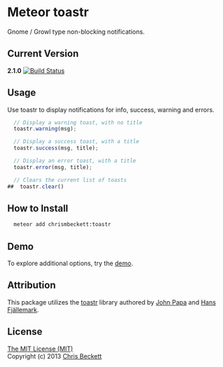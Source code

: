 # Meteor toastr

Gnome / Growl type non-blocking notifications.

## Current Version

**2.1.0**
[![Build Status](https://travis-ci.org/chrismbeckett/meteor-toastr.svg)](https://travis-ci.org/chrismbeckett/meteor-toastr)


## Usage

Use toastr to display notifications for info, success, warning and errors.

```js
  // Display a warning toast, with no title
  toastr.warning(msg);

  // Display a success toast, with a title
  toastr.success(msg, title);

  // Display an error toast, with a title
  toastr.error(msg, title);

  // Clears the current list of toasts
##  toastr.clear()
```
## How to Install

```bash
  meteor add chrismbeckett:toastr
```




## Demo

To explore additional options, try the [demo](http://codeseven.github.io/toastr/demo.html).

## Attribution

This package utilizes the [toastr](http://www.toastrjs.com/) library
authored by [John Papa](http://twitter.com/John_Papa) and
[Hans Fjällemark](http://twitter.com/hfjallemark).

## License

[The MIT License (MIT)](http://www.opensource.org/licenses/mit-license.php)
<br>
Copyright (c) 2013 [Chris Beckett](https://github.com/chrismbeckett)
